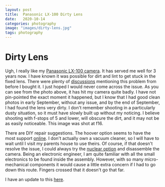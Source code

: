 ```yaml
---
layout: post
title:  Panasonic LX-100 Dirty Lens
date:   2020-10-14
categories: photography
image: "images/dirty-lens.jpg"
tags: photography
---
```


# Dirty Lens

Ugh, I really like my [Panasonic LX-100 camera](https://www.panasonic.com/uk/consumer/cameras-camcorders/lumix-digital-cameras/premium-compact-cameras/dmc-lx100.html). It has served me well for 3 years now. I have known it was possible for dirt and lint to get stuck in the fixed lens. There were plenty of [discussions](https://www.dpreview.com/forums/thread/4020142) mentioning this problem from before I bought it. I just hoped I would never come across the issue. As you can see from the photo above, it has hit my camera quite badly. I have not pin-pointed the exact moment it happened, but I know that I had good clean photos in early September, without any issue, and by the end of September, I had found the lens very dirty. I don't remember shooting in a particularly dusty situation, so it must have slowly built up without my noticing. I believe shooting with f-stops of 5 and lower, will obscure the dirt, and it may not be as easily noticeable. This image was shot at f16.

There are DIY repair suggestions. The hoover option seems to have the most support [online](https://www.dpreview.com/forums/thread/4245276). I don't actually own a vacuum cleaner, so I will have to wait until I visit my parents house to use theirs. Of course, if that doesn't resolve the issue, I could always try the [nuclear option](https://www.ifixit.com/Guide/Disassembling+Panasonic+LUMIX+DMC-LX100/55603) and disassemble the camera. Being an electronic engineer, I am quite familiar with all the small electronics to be found inside the assembly. However, with so many micro-mechanical components it would cause a little extra concern if I had to go down this route. Fingers crossed that it doesn't go that far.

I have an update to this [here]({{site.baseurl}}/photography/2020/10/17/lx100-dirty-lens-update/).